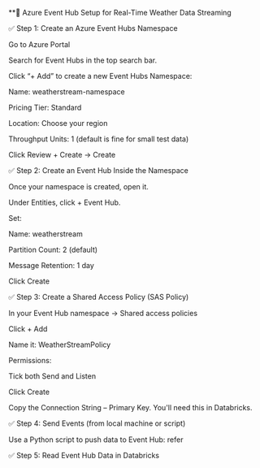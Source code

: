 **🔧 Azure Event Hub Setup for Real-Time Weather Data Streaming

✅ Step 1: Create an Azure Event Hubs Namespace

Go to Azure Portal

Search for Event Hubs in the top search bar.

Click “+ Add” to create a new Event Hubs Namespace:

Name: weatherstream-namespace

Pricing Tier: Standard

Location: Choose your region

Throughput Units: 1 (default is fine for small test data)

Click Review + Create → Create

✅ Step 2: Create an Event Hub Inside the Namespace

Once your namespace is created, open it.

Under Entities, click + Event Hub.

Set:

Name: weatherstream

Partition Count: 2 (default)

Message Retention: 1 day

Click Create

✅ Step 3: Create a Shared Access Policy (SAS Policy)

In your Event Hub namespace → Shared access policies

Click + Add

Name it: WeatherStreamPolicy

Permissions:

Tick both Send and Listen

Click Create

Copy the Connection String – Primary Key. You'll need this in Databricks.

✅ Step 4: Send Events (from local machine or script)

Use a Python script to push data to Event Hub: refer


✅ Step 5: Read Event Hub Data in Databricks


